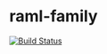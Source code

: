 # raml-family
[![Build Status](https://travis-ci.org/galactic-filament/raml-family.svg?branch=master)](https://travis-ci.org/galactic-filament/raml-family)
